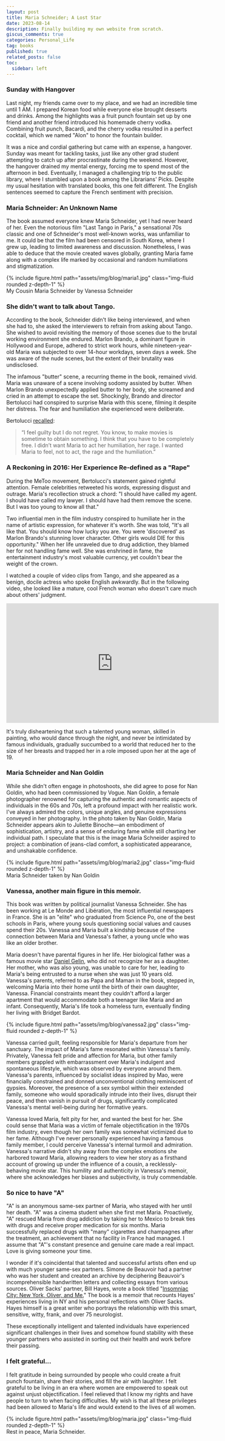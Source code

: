 ```yaml
---
layout: post
title: Maria Schneider; A Lost Star
date: 2023-08-14
description: Finally building my own website from scratch. 
giscus_comments: true
categories: Personal_Life
tag: books
published: true
related_posts: false
toc:
  sidebar: left
---
```



### Sunday with Hangover

Last night, my friends came over to my place, and we had an incredible time until 1 AM. I prepared Korean food while everyone else brought desserts and drinks. Among the highlights was a fruit punch fountain set up by one friend and another friend introduced his homemade cherry vodka. Combining fruit punch, Bacardi, and the cherry vodka resulted in a perfect cocktail, which we named "Alon" to honor the fountain builder.

It was a nice and cordial gathering but came with an expense, a hangover. Sunday was meant for tackling tasks, just like any other grad student attempting to catch up after procrastinate during the weekend. However, the hangover drained my mental energy, forcing me to spend most of the afternoon in bed. Eventually, I managed a challenging trip to the public library, where I stumbled upon a book among the Librarians' Picks. Despite my usual hesitation with translated books, this one felt different. The English sentences seemed to capture the French sentiment with precision.

### Maria Schneider: An Unknown Name

The book assumed everyone knew Maria Schneider, yet I had never heard of her. Even the notorious film "Last Tango in Paris," a sensational 70s classic and one of Schneider's most well-known works, was unfamiliar to me. It could be that the film had been censored in South Korea, where I grew up, leading to limited awareness and discussion. Nonetheless, I was able to deduce that the movie created waves globally, granting Maria fame along with a complex life marked by occasional and random humiliations and stigmatization.

<div class="row mt-3">
    <div class="col-sm mt-3 mt-md-0">
        {% include figure.html path="assets/img/blog/maria1.jpg" class="img-fluid rounded z-depth-1" %}
    </div>
</div>
<div class="caption">
    My Cousin Maria Schneider by Vanessa Schneider
</div>

### She didn't want to talk about Tango. 

According to the book, Schneider didn't like being interviewed, and when she had to, she asked the interviewers to refrain from asking about Tango. She wished to avoid revisiting the memory of those scenes due to the brutal working environment she endured. Marlon Brando, a dominant figure in Hollywood and Europe, adhered to strict work hours, while nineteen-year-old Maria was subjected to over 14-hour workdays, seven days a week. She was aware of the nude scenes, but the extent of their brutality was undisclosed.

The infamous "butter" scene, a recurring theme in the book, remained vivid. Maria was unaware of a scene involving sodomy assisted by butter. When Marlon Brando unexpectedly applied butter to her body, she screamed and cried in an attempt to escape the set. Shockingly, Brando and director Bertolucci had conspired to surprise Maria with this scene, filming it despite her distress. The fear and humiliation she experienced were deliberate.

Bertolucci [recalled](https://www.newyorker.com/culture/the-front-row/revisiting-bernardo-bertoluccis-artistic-ambitions-and-abuses-in-last-tango-in-paris): 

<blockquote>
    “I feel guilty but I do not regret. You know, to make movies is sometime to obtain something. I think that you have to be completely free. I didn’t want Maria to act her humiliation, her rage. I wanted Maria to feel, not to act, the rage and the humiliation.” 
</blockquote>

### A Reckoning in 2016: Her Experience Re-defined as a "Rape" 

During the MeToo movement, Bertolucci's statement gained rightful attention. Female celebrities retweeted his words, expressing disgust and outrage. Maria's recollection struck a chord: "I should have called my agent. I should have called my lawyer. I should have had them remove the scene. But I was too young to know all that."

Two influential men in the film industry conspired to humiliate her in the name of artistic expression, for whatever it's worth. She was told, "It's all like that. You should know how lucky you are. You were 'discovered' as Marlon Brando's stunning lover character. Other girls would DIE for this opportunity." When her life unraveled due to drug addiction, they blamed her for not handling fame well. She was enshrined in fame, the entertainment industry's most valuable currency, yet couldn't bear the weight of the crown.

I watched a couple of video clips from Tango, and she appeared as a benign, docile actress who spoke English awkwardly. But in the following video, she looked like a mature, cool French woman who doesn't care much about others' judgment. 


<div style="text-align: center;"><iframe allow="accelerometer; autoplay; clipboard-write; encrypted-media; gyroscope; picture-in-picture" allowfullscreen="" frameborder="0" height="315" src="https://www.youtube.com/embed/9HKWTSAskXs" title="Maria Schneider speaking about female objectification" width="560"></iframe>
    </div>

It's truly disheartening that such a talented young woman, skilled in painting, who would dance through the night, and never be intimidated by famous individuals, gradually succumbed to a world that reduced her to the size of her breasts and trapped her in a role imposed upon her at the age of 19.


### Maria Schneider and Nan Goldin

While she didn't often engage in photoshoots, she did agree to pose for Nan Goldin, who had been commissioned by Vogue. Nan Goldin, a female photographer renowned for capturing the authentic and romantic aspects of individuals in the 60s and 70s, left a profound impact with her realistic work. I've always admired the colors, unique angles, and genuine expressions conveyed in her photography. In the photo taken by Nan Goldin, Maria Schneider appears akin to Juliette Binoche—an embodiment of sophistication, artistry, and a sense of enduring fame while still charting her individual path. I speculate that this is the image Maria Schneider aspired to project: a combination of jeans-clad comfort, a sophisticated appearance, and unshakable confidence.

<div class="row mt-3">
    <div class="col-sm mt-3 mt-md-0">
        {% include figure.html path="assets/img/blog/maria2.jpg" class="img-fluid rounded z-depth-1" %}
    </div>
</div>
<div class="caption">
    Maria Schneider taken by Nan Goldin 
</div>

### Vanessa, another main figure in this memoir. 

This book was written by political journalist Vanessa Schneider. She has been working at Le Monde and Libération, the most influential newspapers in France. She is an "elite" who graduated from Science Po, one of the best schools in Paris, where young souls questioning social values and causes spend their 20s. Vanessa and Maria built a kindship  because of the connection between Maria and Vanessa's father, a young uncle who was like an older brother.

Maria doesn't have parental figures in her life. Her biological father was a famous movie star [Daniel Gelin](https://en.wikipedia.org/wiki/Daniel_G%C3%A9lin), who did not recognize her as a daughter. Her mother, who was also young, was unable to care for her, leading to Maria's being entrusted to a nurse when she was just 10 years old. Vanessa's parents, referred to as Papa and Maman in the book, stepped in, welcoming Maria into their home until the birth of their own daughter, Vanessa. Financial constraints meant they couldn't afford a larger apartment that would accommodate both a teenager like Maria and an infant. Consequently, Maria's life took a homeless turn, eventually finding her living with Bridget Bardot.

<div class="row mt-3">
    <div class="col-sm mt-3 mt-md-0">
        {% include figure.html path="assets/img/blog/vanessa2.jpg" class="img-fluid rounded z-depth-1" %}
    </div>
</div>


Vanessa carried guilt, feeling responsible for Maria's departure from her sanctuary. The impact of Maria's fame resonated within Vanessa's family. Privately, Vanessa felt pride and affection for Maria, but other family members grappled with embarrassment over Maria's indulgent and spontaneous lifestyle, which was observed by everyone around them. Vanessa's parents, influenced by socialist ideas inspired by Mao, were financially constrained and donned unconventional clothing reminiscent of gypsies. Moreover, the presence of a sex symbol within their extended family, someone who would sporadically intrude into their lives, disrupt their peace, and then vanish in pursuit of drugs, significantly complicated Vanessa's mental well-being during her formative years.

Vanessa loved Maria, felt pity for her, and wanted the best for her. She could sense that Maria was a victim of female objectification in the 1970s film industry, even though her own family was somewhat victimized due to her fame. Although I've never personally experienced having a famous family member, I could perceive Vanessa's internal turmoil and admiration. Vanessa's narrative didn't shy away from the complex emotions she harbored toward Maria, allowing readers to view her story as a firsthand account of growing up under the influence of a cousin, a recklessly-behaving movie star. This humility and authenticity in Vanessa's memoir, where she acknowledges her biases and subjectivity, is truly commendable.

<p></p>

### So nice to have "A" 

"A" is an anonymous same-sex partner of Maria, who stayed with her until her death. "A" was a cinema student when she first met Maria.  Proactively, "A" rescued Maria from drug addiction by taking her to Mexico to break ties with drugs and receive proper medication for six months. Maria successfully replaced drugs with "many" cigarettes and champagnes after the treatment, an achievement that no facility in France had managed. I assume that "A"'s constant presence and genuine care made a real impact. Love is giving someone your time.

I wonder if it's coincidental that talented and successful artists often end up with much younger same-sex partners. Simone de Beauvoir had a partner who was her student and created an archive by deciphering Beauvoir's incomprehensible handwritten letters and collecting essays from various sources. Oliver Sacks' partner, Bill Hayes, wrote a book titled "[Insomniac City: New York, Oliver, and Me.](https://www.amazon.com/Insomniac-City-New-York-Oliver/dp/1620404931)" The book is a memoir that recounts Hayes' experiences living in NY and his personal reflections with Oliver Sacks. Hayes himself is a great writer who portrays the relationship with this smart, sensitive, witty, frank, and over 75 neurologist. 

These exceptionally intelligent and talented individuals have experienced significant challenges in their lives and somehow found stability with these younger partners who assisted in sorting out their health and work before their passing. 

<p></p>

### I felt grateful... 

I felt gratitude in being surrounded by people who could create a fruit punch fountain, share their stories, and fill the air with laughter. I felt grateful to be living in an era where women are empowered to speak out against unjust objectification. I feel relieved that I know my rights and have people to turn to when facing difficulties. My wish is that all these privileges had been allowed to Maria's life and would extend to the lives of all women.

<div class="row mt-3">
    <div class="col-sm mt-3 mt-md-0">
        {% include figure.html path="assets/img/blog/maria.jpg" class="img-fluid rounded z-depth-1" %}
    </div>
</div>
<div class="caption">
    Rest in peace, Maria Schneider. 
</div>
